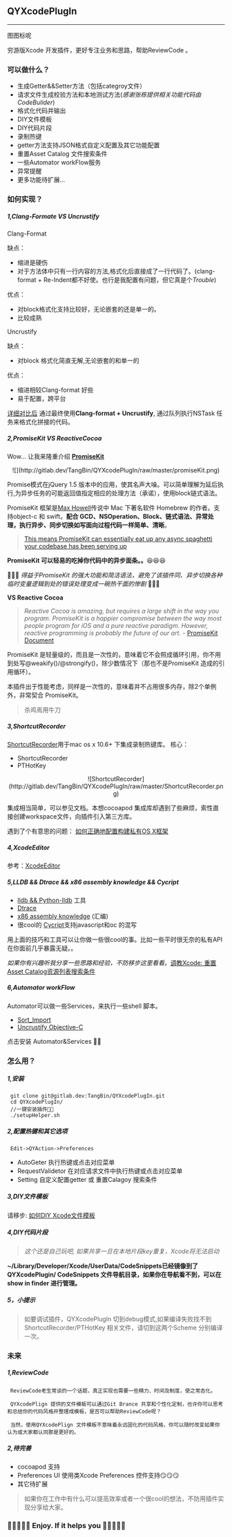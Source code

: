 ## QYXcodePlugIn
---
图图标呢

穷游版Xcode 开发插件，更好专注业务和思路，帮助ReviewCode 。

### 可以做什么？

 - 生成Getter&&Setter方法（包括categroy文件）
 - 请求文件生成校验方法和本地测试方法(*感谢张栋提供相关功能代码由CodeBulider*)
 - 格式化代码并输出
 - DIY文件模板
 - DIY代码片段
 - 录制热键
 - getter方法支持JSON格式自定义配置及其它功能配置
 - 重置Asset Catalog 文件搜索条件
 - 一些Automator workFlow服务
 - 异常提醒
 - 更多功能待扩展...
 
### 如何实现？

##### 1,Clang-Formate VS Uncrustify

Clang-Format

缺点：

- 缩进是硬伤
- 对于方法体中只有一行内容的方法,格式化后直接成了一行代码了。(clang-format + Re-Indent都不好使。也行是我配置有问题，但它真是个*Trouble*)

优点：

- 对block格式化支持比较好，无论嵌套的还是单一的。
- 比较成熟
 
Uncrustify

缺点：

-  对block 格式化简直无解,无论嵌套的和单一的

优点：

 - 缩进相较Clang-format 好些
 - 易于配置，跨平台
 
 [详细对比后](./cfVSUncrustify/clangFormatAnduncrustify.md)
   通过最终使用**Clang-format + Uncrustify**, 通过队列执行NSTask 任务来格式化拼接的代码。

##### 2,PromiseKit VS ReactiveCocoa
   Wow... 让我来隆重介绍 **[PromiseKit](http://promisekit.org/)**
   <div align='center'>
   ![](http://gitlab.dev/TangBin/QYXcodePlugIn/raw/master/promiseKit.png)
   </div>
  
  Promise模式在jQuery 1.5 版本中的应用，使其名声大噪。可以简单理解为延后执行,为异步任务的可能返回值指定相应的处理方法（承诺），使用block链式语法。
  
  PromiseKit 框架是[Max Howell](https://twitter.com/mxcl)传说中 Mac 下著名软件 Homebrew 的作者。支持object-c 和 swift。**配合 GCD、NSOperation、Block、链式语法、异常处理，执行异步、同步切换如写面向过程代码一样简单、清晰**。
  >[This means PromiseKit can essentially eat up any async spaghetti your codebase has been serving up](https://medium.com/the-traveled-ios-developers-guide/making-promises-417f13da901f#.iu9rmti1g) 
  
  **PromiseKit 可以轻易的吃掉你代码中的异步面条。。**😆😆😆
  
  🎉🎉🎉 *得益于PromiseKit 的强大功能和简洁语法，避免了该插件同、异步切换各种临时变量逻辑到处的错误处理变成一碗热干面的惨剧* 🍻🍻🍻
  


**VS   Reactive Cocoa**

  > *Reactive Cocoa is amazing, but requires a large shift in the way you program. PromiseKit is a happier compromise between the way most people program for iOS and a pure reactive paradigm. However, reactive programming is probably the future of our art.* - [PromiseKit Document](http://promisekit.org/appendix/)
 
PromiseKit 是轻量级的，而且是一次性的，意味着它不会照成循环引用，你不用到处写@weakify()/@strongify()，除少数情况下（那也不是PromiseKit 造成的引用循环）。

本插件出于性能考虑，同样是一次性的，意味着并不占用很多内存，除2个单例外，非常契合 PromiseKit。
> 杀鸡焉用牛刀
    
##### 3,ShortcutRecorder
[ShortcutRecorder](https://github.com/Kentzo/ShortcutRecorder)用于mac os x 10.6+ 下集成录制热键库。
核心：

 - ShortcutRecorder
 - PTHotKey
 
 
  <div align='center'>
   ![ShortcutRecorder](http://gitlab.dev/TangBin/QYXcodePlugIn/raw/master/ShortcutRecorder.png)
  </div>

 集成相当简单，可以参见文档。本想cocoapod 集成库却遇到了些麻烦，索性直接创建workspace文件，向插件引入第三方库。
 
 遇到了个有意思的问题：
 [如何正确地配置构建私有OS X框架](http://jaanus.com/how-to-correcty-configure-building-private-slash-embeddable-os-x-frameworks/)
 
##### 4,XcodeEditor
  参考：[XcodeEditor](https://github.com/appsquickly/XcodeEditor)
##### 5,LLDB && Dtrace && x86 assembly knowledge && Cycript
 - [lldb && Python-lldb](http://www.raywenderlich.com/?s=lldb) 工具
 - [Dtrace](https://www.objc.io/issues/19-debugging/dtrace/)
 - [x86 assembly knowledge](https://www.mikeash.com/pyblog/friday-qa-2011-12-16-disassembling-the-assembly-part-1.html) (汇编)
 - 很cool的 [Cycript](http://www.cycript.org/)支持javascript和oc 的混写
 
 用上面的技巧和工具可以让你做一些很cool的事。比如一些平时很无奈的私有API 在你面前几乎暴露无疑。。
 
 *如果你有兴趣听我分享一些思路和经验，不防移步这里看看。*[调教Xcode: 重置Asset Catalog资源列表搜索条件](./clearCalagoy/modifiedXcode.md)

##### 6,Automator workFlow

Automator可以做一些Services，来执行一些shell 脚本。
 
 - [Sort_Import](./workflow/SortImport.workflow)
 - [Uncrustify Objective-C](./workflow/UncrustifyObjective-C.workflow)
 
 点击安装 Automator&Services 🍻🍻
 

### 怎么用？

##### 1,安装

	 git clone git@gitlab.dev:TangBin/QYXcodePlugIn.git
	 cd QYXcodePlugIn/
	 //一键安装插件🍻🍻
	 ./setupHelper.sh
	 
##### 2,配置热键和其它选项
     
	 Edit->QYAction->Preferences

 - AutoGeter 执行热键或点击对应菜单
 - RequestValidetor 在对应请求文件中执行热键或点击对应菜单
 - Setting 自定义配置getter 或 重置Calagoy 搜索条件
 
##### 3,DIY文件模板
  请移步:
  [如何DIY Xcode文件模板](./fileTemplte/creatFileTemplte.md)
   
##### 4,DIY代码片段

 > *这个还是自己玩吧, 如果共享一旦在本地片段key重复，Xcode将无法启动*
  
  **~/Library/Developer/Xcode/UserData/CodeSnippets已经镜像到了QYXcodePlugin/ CodeSnippets 文件导航目录，如果你在导航看不到，可以在show in finder 进行管理。**
  
##### 5，小提示
> 如要调试插件，QYXcodePlugIn 切到debug模式,如果编译失败找不到ShortcutRecorder/PTHotKey 相关文件，请切到这两个Scheme 分别编译一次。  

### 未来
##### 1,ReviewCode

     ReviewCode老生常谈的一个话题，真正实现也需要一些精力、时间及制度，使之常态化。
   
     QYXcodePlign 提供的文件模板可以通过Git Brance 共享和个性化定制，也许你可以思考和总结你的代码风格并整理成模板，是否可以帮助ReviewCode呢？
   
     当然，使用QYXcodePlign 文件模板不意味着永远固化的代码风格，你可以随时改变如果你认为或大家都认同那是更好的。
##### 2,待完善
  
  - cocoapod 支持
  - Preferences UI 使用类Xcode  Preferences 控件支持😏😏😏
  - 其它待扩展
  >如果你在工作中有什么可以提高效率或者一个很cool的想法，不防用插件实现分享给大家。
  
  
###  🍻🍻🍻🍻🍻  Enjoy. If it helps you  🎉🎉🎉🎉🎉